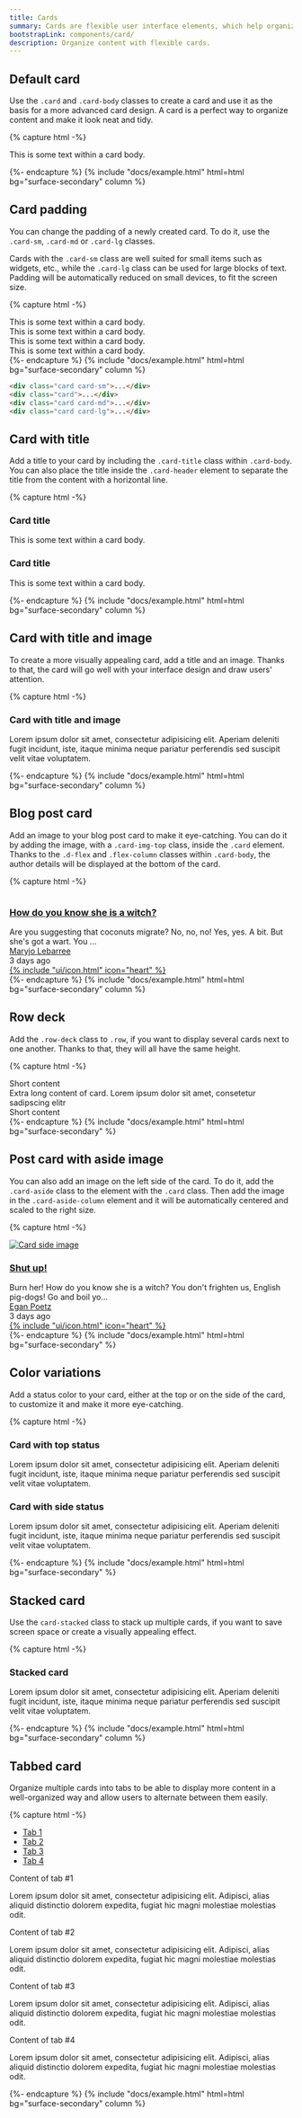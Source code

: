 ```yaml
---
title: Cards
summary: Cards are flexible user interface elements, which help organize content into meaningful sections and make it easier to display on different screen sizes. Cards contain various smaller components, such as images, text, links and buttons and may act as an entry to more detailed information, helping users scan the page quickly and find the most relevant content.
bootstrapLink: components/card/
description: Organize content with flexible cards.
---
```


## Default card

Use the `.card` and `.card-body` classes to create a card and use it as the basis for a more advanced card design. A card is a perfect way to organize content and make it look neat and tidy.

{% capture html -%}
<div class="card">
  <div class="card-body">
    <p>This is some text within a card body.</p>
  </div>
</div>
{%- endcapture %}
{% include "docs/example.html" html=html bg="surface-secondary" column %}

## Card padding

You can change the padding of a newly created card. To do it, use the `.card-sm`, `.card-md` or `.card-lg` classes.

Cards with the `.card-sm` class are well suited for small items such as widgets, etc., while the `.card-lg` class can be used for large blocks of text. Padding will be automatically reduced on small devices, to fit the screen size.

{% capture html -%}
<div class="card card-sm">
  <div class="card-body">This is some text within a card body.</div>
</div>
<div class="card">
  <div class="card-body">This is some text within a card body.</div>
</div>
<div class="card card-md">
  <div class="card-body">This is some text within a card body.</div>
</div>
<div class="card card-lg">
  <div class="card-body">This is some text within a card body.</div>
</div>
{%- endcapture %}
{% include "docs/example.html" html=html bg="surface-secondary" column %}

```html
<div class="card card-sm">...</div>
<div class="card">...</div>
<div class="card card-md">...</div>
<div class="card card-lg">...</div>
```

## Card with title

Add a title to your card by including the `.card-title` class within `.card-body`. You can also place the title inside the `.card-header` element to separate the title from the content with a horizontal line.

{% capture html -%}
<div class="card">
  <div class="card-body">
    <h3 class="card-title">Card title</h3>
    <p class="text-secondary">This is some text within a card body.</p>
  </div>
</div>
<div class="card">
  <div class="card-header">
    <h3 class="card-title">Card title</h3>
  </div>
  <div class="card-body">
    <p class="text-secondary">This is some text within a card body.</p>
  </div>
</div>
{%- endcapture %}
{% include "docs/example.html" html=html bg="surface-secondary" column %}

## Card with title and image

To create a more visually appealing card, add a title and an image. Thanks to that, the card will go well with your interface design and draw users' attention.

{% capture html -%}
<div class="card">
  <!-- Photo -->
  <div
    class="img-responsive img-responsive-21x9 card-img-top"
    style="background-image: url(/static/photos/cup-of-coffee-and-an-open-book.jpg)"
  ></div>
  <div class="card-body">
    <h3 class="card-title">Card with title and image</h3>
    <p class="text-secondary">
      Lorem ipsum dolor sit amet, consectetur adipisicing elit. Aperiam deleniti fugit incidunt,
      iste, itaque minima neque pariatur perferendis sed suscipit velit vitae voluptatem.
    </p>
  </div>
</div>
{%- endcapture %}
{% include "docs/example.html" html=html bg="surface-secondary" column %}

## Blog post card

Add an image to your blog post card to make it eye-catching. You can do it by adding the image, with a `.card-img-top` class, inside the `.card` element. Thanks to the `.d-flex` and `.flex-column` classes within `.card-body`, the author details will be displayed at the bottom of the card.

{% capture html -%}
<div class="card d-flex flex-column">
  <a href="#">
    <img class="card-img-top" src="/static/photos/book-on-the-grass.jpg" alt="" />
  </a>
  <div class="card-body d-flex flex-column">
    <h3 class="card-title">
      <a href="#">How do you know she is a witch?</a>
    </h3>
    <div class="text-secondary">
      Are you suggesting that coconuts migrate? No, no, no! Yes, yes. A bit. But she's got a wart.
      You ...
    </div>
    <div class="d-flex align-items-center pt-4 mt-auto">
      <span class="avatar" style="background-image: url(/static/avatars/023m.jpg)"></span>
      <div class="ms-3">
        <a href="#" class="text-body">Maryjo Lebarree</a>
        <div class="text-secondary">3 days ago</div>
      </div>
      <div class="ms-auto">
        <a href="#" class="icon d-none d-md-inline-block ms-3 text-secondary">
          {% include "ui/icon.html" icon="heart" %}
        </a>
      </div>
    </div>
  </div>
</div>
{%- endcapture %}
{% include "docs/example.html" html=html bg="surface-secondary" column %}

## Row deck

Add the `.row-deck` class to `.row`, if you want to display several cards next to one another. Thanks to that, they will all have the same height.

{% capture html -%}
<div class="row row-deck">
  <div class="col-md-4">
    <div class="card">
      <div class="card-body">Short content</div>
    </div>
  </div>
  <div class="col-md-4">
    <div class="card">
      <div class="card-body">
        Extra long content of card. Lorem ipsum dolor sit amet, consetetur sadipscing elitr
      </div>
    </div>
  </div>
  <div class="col-md-4">
    <div class="card">
      <div class="card-body">Short content</div>
    </div>
  </div>
</div>
{%- endcapture %}
{% include "docs/example.html" html=html bg="surface-secondary" %}

## Post card with aside image

You can also add an image on the left side of the card. To do it, add the `.card-aside` class to the element with the `.card` class. Then add the image in the `.card-aside-column` element and it will be automatically centered and scaled to the right size.

{% capture html -%}
<div class="card d-flex flex-column">
  <div class="row row-0 flex-fill">
    <div class="col-md-3">
      <a href="#">
        <img
          src="/static/photos/a-woman-works-on-a-laptop-at-home.jpg"
          class="w-100 h-100 object-cover"
          alt="Card side image"
        />
      </a>
    </div>
    <div class="col">
      <div class="card-body">
        <h3 class="card-title">
          <a href="#">Shut up!</a>
        </h3>
        <div class="text-secondary">
          Burn her! How do you know she is a witch? You don't frighten us, English pig-dogs! Go and
          boil yo...
        </div>
        <div class="d-flex align-items-center pt-4 mt-auto">
          <span class="avatar" style="background-image: url(/static/avatars/029m.jpg)"></span>
          <div class="ms-3">
            <a href="#" class="text-body">Egan Poetz</a>
            <div class="text-secondary">3 days ago</div>
          </div>
          <div class="ms-auto">
            <a href="#" class="icon d-none d-md-inline-block ms-3 text-red">
              {% include "ui/icon.html" icon="heart" %}
            </a>
          </div>
        </div>
      </div>
    </div>
  </div>
</div>
{%- endcapture %}
{% include "docs/example.html" html=html bg="surface-secondary" %}

## Color variations

Add a status color to your card, either at the top or on the side of the card, to customize it and make it more eye-catching.

{% capture html -%}
<div class="row row-deck">
  <div class="col-md-6">
    <div class="card">
      <div class="card-status-top bg-danger"></div>
      <div class="card-body">
        <h3 class="card-title">Card with top status</h3>
        <p class="text-secondary">
          Lorem ipsum dolor sit amet, consectetur adipisicing elit. Aperiam deleniti fugit incidunt,
          iste, itaque minima neque pariatur perferendis sed suscipit velit vitae voluptatem.
        </p>
      </div>
    </div>
  </div>
  <div class="col-md-6">
    <div class="card">
      <div class="card-status-start bg-green"></div>
      <div class="card-body">
        <h3 class="card-title">Card with side status</h3>
        <p class="text-secondary">
          Lorem ipsum dolor sit amet, consectetur adipisicing elit. Aperiam deleniti fugit incidunt,
          iste, itaque minima neque pariatur perferendis sed suscipit velit vitae voluptatem.
        </p>
      </div>
    </div>
  </div>
</div>
{%- endcapture %}
{% include "docs/example.html" html=html bg="surface-secondary" %}

## Stacked card

Use the `card-stacked` class to stack up multiple cards, if you want to save screen space or create a visually appealing effect.

{% capture html -%}
<div class="card card-stacked">
  <div class="card-body">
    <h3 class="card-title">Stacked card</h3>
    <p class="text-secondary">
      Lorem ipsum dolor sit amet, consectetur adipisicing elit. Aperiam deleniti fugit incidunt,
      iste, itaque minima neque pariatur perferendis sed suscipit velit vitae voluptatem.
    </p>
  </div>
</div>
{%- endcapture %}
{% include "docs/example.html" html=html bg="surface-secondary" column %}

## Tabbed card

Organize multiple cards into tabs to be able to display more content in a well-organized way and allow users to alternate between them easily.

{% capture html -%}
<div class="card-tabs">
  <ul class="nav nav-tabs">
    <li class="nav-item">
      <a href="#tab-top-1" class="nav-link active" data-bs-toggle="tab">Tab 1</a>
    </li>
    <li class="nav-item">
      <a href="#tab-top-2" class="nav-link" data-bs-toggle="tab">Tab 2</a>
    </li>
    <li class="nav-item">
      <a href="#tab-top-3" class="nav-link" data-bs-toggle="tab">Tab 3</a>
    </li>
    <li class="nav-item">
      <a href="#tab-top-4" class="nav-link" data-bs-toggle="tab">Tab 4</a>
    </li>
  </ul>
  <div class="tab-content">
    <div id="tab-top-1" class="card tab-pane active show">
      <div class="card-body">
        <div class="card-title">Content of tab #1</div>
        <p class="text-secondary">
          Lorem ipsum dolor sit amet, consectetur adipisicing elit. Adipisci, alias aliquid
          distinctio dolorem expedita, fugiat hic magni molestiae molestias odit.
        </p>
      </div>
    </div>
    <div id="tab-top-2" class="card tab-pane">
      <div class="card-body">
        <div class="card-title">Content of tab #2</div>
        <p class="text-secondary">
          Lorem ipsum dolor sit amet, consectetur adipisicing elit. Adipisci, alias aliquid
          distinctio dolorem expedita, fugiat hic magni molestiae molestias odit.
        </p>
      </div>
    </div>
    <div id="tab-top-3" class="card tab-pane">
      <div class="card-body">
        <div class="card-title">Content of tab #3</div>
        <p class="text-secondary">
          Lorem ipsum dolor sit amet, consectetur adipisicing elit. Adipisci, alias aliquid
          distinctio dolorem expedita, fugiat hic magni molestiae molestias odit.
        </p>
      </div>
    </div>
    <div id="tab-top-4" class="card tab-pane">
      <div class="card-body">
        <div class="card-title">Content of tab #4</div>
        <p class="text-secondary">
          Lorem ipsum dolor sit amet, consectetur adipisicing elit. Adipisci, alias aliquid
          distinctio dolorem expedita, fugiat hic magni molestiae molestias odit.
        </p>
      </div>
    </div>
  </div>
</div>
{%- endcapture %}
{% include "docs/example.html" html=html bg="surface-secondary" column %}

